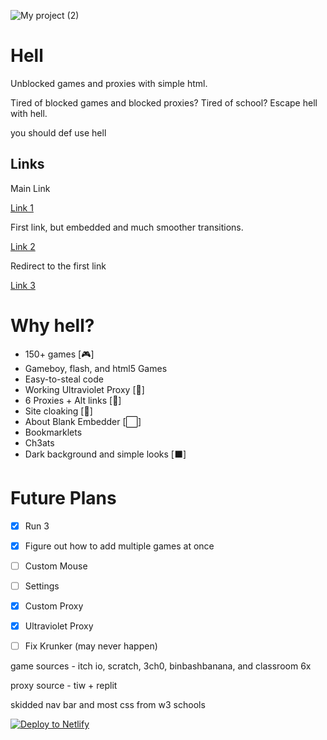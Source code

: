 
![My project (2)](https://github.com/D3ch/hell/assets/106717421/9f1397a8-77e9-4fad-8c60-c45d54f91070)



# Hell
Unblocked games and proxies with simple html.

Tired of blocked games and blocked proxies? Tired of school? Escape hell with hell. 

you should def use hell

## Links

Main Link

[Link 1](https://he1l.netlify.app)

First link, but embedded and much smoother transitions.

[Link 2](https://hell3.d3ch.repl.co)

Redirect to the first link

[Link 3](https://hell2.gq)





# Why hell?

- 150+ games [🎮]
- Gameboy, flash, and html5 Games
- Easy-to-steal code
- Working Ultraviolet Proxy [🔎]
- 6 Proxies + Alt links [🔎]
- Site cloaking [🙈]
- About Blank Embedder [⬜]
- Bookmarklets 
- Ch3ats
- Dark background and simple looks [⬛]

# Future Plans
- [x] Run 3
- [x] Figure out how to add multiple games at once
- [ ] Custom Mouse
- [ ] Settings
- [x] Custom Proxy
- [x] Ultraviolet Proxy
- [ ] Fix Krunker (may never happen)


game sources - itch io, scratch, 3ch0, binbashbanana, and classroom 6x

proxy source - tiw + replit

skidded nav bar and most css from w3 schools


[![Deploy to Netlify](https://www.netlify.com/img/deploy/button.svg)](https://app.netlify.com/start/deploy?repository=https://github.com/d3ch/hell)

